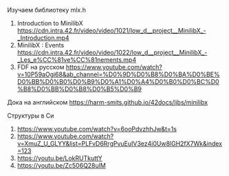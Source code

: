 Изучаем библиотеку mlx.h

1) Introduction to MinilibX
https://cdn.intra.42.fr/video/video/1021/low_d__project__MinilibX_-_Introduction.mp4
2) MinilibX : Events
https://cdn.intra.42.fr/video/video/1022/low_d__project__MinilibX_-_Les_e%CC%81ve%CC%81nements.mp4
3) FDF на русском
https://www.youtube.com/watch?v=10P59aOgi68&ab_channel=%D0%9D%D0%B8%D0%BA%D0%BE%D0%BB%D0%B0%D0%B9%D0%A1%D0%A4%D0%B0%D0%BC%D0%B8%D0%BB%D0%B8%D0%B5%D0%B9

Дока на английском
https://harm-smits.github.io/42docs/libs/minilibx

Структуры в Си
1) https://www.youtube.com/watch?v=6ooPdvzhhJw&t=1s
2) https://www.youtube.com/watch?v=XmuZ_U_GLYY&list=PLFvD6RrgPvuEuIV3ez4i0Uw8lGH2fX7Wk&index=123
3) https://youtu.be/LokRUTkuttY
4) https://youtu.be/Zc506Q28ulM


